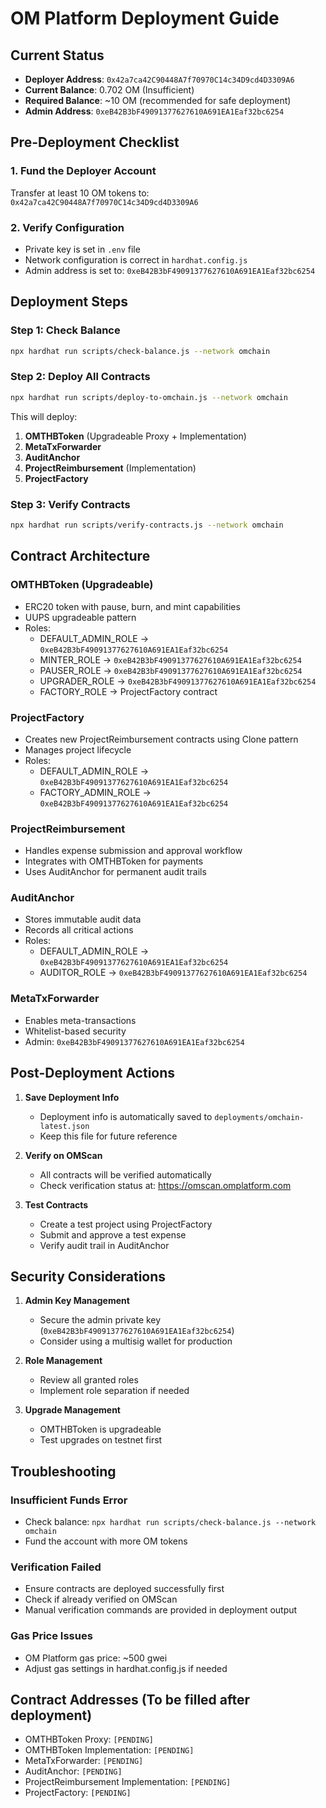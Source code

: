 # OM Platform Deployment Guide

## Current Status
- **Deployer Address**: `0x42a7ca42C90448A7f70970C14c34D9cd4D3309A6`
- **Current Balance**: 0.702 OM (Insufficient)
- **Required Balance**: ~10 OM (recommended for safe deployment)
- **Admin Address**: `0xeB42B3bF49091377627610A691EA1Eaf32bc6254`

## Pre-Deployment Checklist

### 1. Fund the Deployer Account
Transfer at least 10 OM tokens to: `0x42a7ca42C90448A7f70970C14c34D9cd4D3309A6`

### 2. Verify Configuration
- Private key is set in `.env` file
- Network configuration is correct in `hardhat.config.js`
- Admin address is set to: `0xeB42B3bF49091377627610A691EA1Eaf32bc6254`

## Deployment Steps

### Step 1: Check Balance
```bash
npx hardhat run scripts/check-balance.js --network omchain
```

### Step 2: Deploy All Contracts
```bash
npx hardhat run scripts/deploy-to-omchain.js --network omchain
```

This will deploy:
1. **OMTHBToken** (Upgradeable Proxy + Implementation)
2. **MetaTxForwarder**
3. **AuditAnchor**
4. **ProjectReimbursement** (Implementation)
5. **ProjectFactory**

### Step 3: Verify Contracts
```bash
npx hardhat run scripts/verify-contracts.js --network omchain
```

## Contract Architecture

### OMTHBToken (Upgradeable)
- ERC20 token with pause, burn, and mint capabilities
- UUPS upgradeable pattern
- Roles:
  - DEFAULT_ADMIN_ROLE → `0xeB42B3bF49091377627610A691EA1Eaf32bc6254`
  - MINTER_ROLE → `0xeB42B3bF49091377627610A691EA1Eaf32bc6254`
  - PAUSER_ROLE → `0xeB42B3bF49091377627610A691EA1Eaf32bc6254`
  - UPGRADER_ROLE → `0xeB42B3bF49091377627610A691EA1Eaf32bc6254`
  - FACTORY_ROLE → ProjectFactory contract

### ProjectFactory
- Creates new ProjectReimbursement contracts using Clone pattern
- Manages project lifecycle
- Roles:
  - DEFAULT_ADMIN_ROLE → `0xeB42B3bF49091377627610A691EA1Eaf32bc6254`
  - FACTORY_ADMIN_ROLE → `0xeB42B3bF49091377627610A691EA1Eaf32bc6254`

### ProjectReimbursement
- Handles expense submission and approval workflow
- Integrates with OMTHBToken for payments
- Uses AuditAnchor for permanent audit trails

### AuditAnchor
- Stores immutable audit data
- Records all critical actions
- Roles:
  - DEFAULT_ADMIN_ROLE → `0xeB42B3bF49091377627610A691EA1Eaf32bc6254`
  - AUDITOR_ROLE → `0xeB42B3bF49091377627610A691EA1Eaf32bc6254`

### MetaTxForwarder
- Enables meta-transactions
- Whitelist-based security
- Admin: `0xeB42B3bF49091377627610A691EA1Eaf32bc6254`

## Post-Deployment Actions

1. **Save Deployment Info**
   - Deployment info is automatically saved to `deployments/omchain-latest.json`
   - Keep this file for future reference

2. **Verify on OMScan**
   - All contracts will be verified automatically
   - Check verification status at: https://omscan.omplatform.com

3. **Test Contracts**
   - Create a test project using ProjectFactory
   - Submit and approve a test expense
   - Verify audit trail in AuditAnchor

## Security Considerations

1. **Admin Key Management**
   - Secure the admin private key (`0xeB42B3bF49091377627610A691EA1Eaf32bc6254`)
   - Consider using a multisig wallet for production

2. **Role Management**
   - Review all granted roles
   - Implement role separation if needed

3. **Upgrade Management**
   - OMTHBToken is upgradeable
   - Test upgrades on testnet first

## Troubleshooting

### Insufficient Funds Error
- Check balance: `npx hardhat run scripts/check-balance.js --network omchain`
- Fund the account with more OM tokens

### Verification Failed
- Ensure contracts are deployed successfully first
- Check if already verified on OMScan
- Manual verification commands are provided in deployment output

### Gas Price Issues
- OM Platform gas price: ~500 gwei
- Adjust gas settings in hardhat.config.js if needed

## Contract Addresses (To be filled after deployment)
- OMTHBToken Proxy: `[PENDING]`
- OMTHBToken Implementation: `[PENDING]`
- MetaTxForwarder: `[PENDING]`
- AuditAnchor: `[PENDING]`
- ProjectReimbursement Implementation: `[PENDING]`
- ProjectFactory: `[PENDING]`